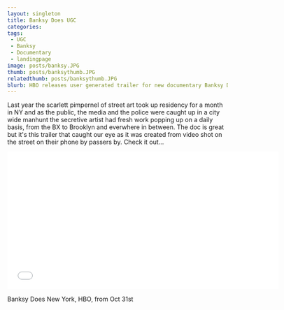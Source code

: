 ```yaml
---
layout: singleton
title: Banksy Does UGC
categories:
tags:
 - UGC
 - Banksy
 - Documentary
 - landingpage
image: posts/banksy.JPG
thumb: posts/banksythumb.JPG
relatedthumb: posts/banksythumb.JPG
blurb: HBO releases user generated trailer for new documentary Banksy Does New York
---
```


Last year the scarlett pimpernel of street art took up residency for a month in NY and as the public, the media and the police were caught up in a city wide manhunt the secretive artist had fresh work popping up on a daily basis, from the BX to Brooklyn and everwhere in between. The doc is great but it's this trailer that caught our eye as it was created from video shot on the street on their phone by passers by. Check it out...

<iframe class="youtube" width="620" height="315" src="//www.youtube.com/embed/308a3f9dkUs " frameborder="0"></iframe>

Banksy Does New York, HBO, from Oct 31st
